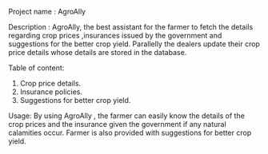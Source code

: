 Project name : AgroAlly

Description  : AgroAlly, the best assistant for the farmer to fetch the details regarding crop prices ,insurances issued by the government and suggestions for the better crop yield. Parallelly the dealers update their crop price details whose details are stored in the database.

Table of content:

1. Crop price details.
2. Insurance policies.
3. Suggestions for better crop yield.

Usage: By using AgroAlly , the farmer can easily know the details of the crop prices and the insurance given the government if any natural calamities occur. Farmer is also provided with suggestions for better crop yield.     


